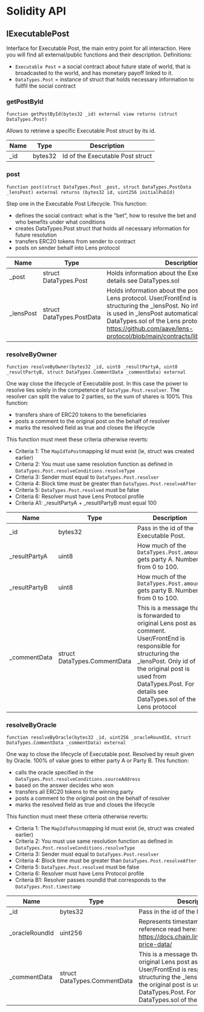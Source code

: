 # Solidity API

## IExecutablePost

Interface for Executable Post, the main entry point for all interaction. Here you will find all external/public functions
 and their description.
Definitions:
* `Executable Post` = a social contract about future state of world, that is broadcasted to the world, and has monetary payoff linked to it.
* `DataTypes.Post` = instance of struct that holds necessary information to fullfil the social contract

### getPostById

```solidity
function getPostById(bytes32 _id) external view returns (struct DataTypes.Post)
```

Allows to retrieve a specific Executable Post struct by its id.

| Name | Type | Description |
| ---- | ---- | ----------- |
| _id | bytes32 | Id of the Executable Post struct |

### post

```solidity
function post(struct DataTypes.Post _post, struct DataTypes.PostData _lensPost) external returns (bytes32 id, uint256 initialPubId)
```

Step one in the Executable Post Lifecycle. This function:  
* defines the social contract: what is the "bet", how to resolve the bet and who benefits under what conditions
* creates DataTypes.Post struct that holds all necessary information for future resolution
* transfers ERC20 tokens from sender to contract
* posts on sender behalf into Lens protocol

| Name | Type | Description |
| ---- | ---- | ----------- |
| _post | struct DataTypes.Post | Holds information about the Executable Post. For details see DataTypes.sol |
| _lensPost | struct DataTypes.PostData | Holds information about the post that is forwarded to Lens protocol. User/FrontEnd is responsible for structuring the _lensPost.      No infromation from _post is used in _lensPost automatically. For details see DataTypes.sol of the Lens protocol. https://github.com/aave/lens-protocol/blob/main/contracts/libraries/DataTypes.sol |

### resolveByOwner

```solidity
function resolveByOwner(bytes32 _id, uint8 _resultPartyA, uint8 _resultPartyB, struct DataTypes.CommentData _commentData) external
```

One way close the lifecycle of Executable post. In this case the power to resolve lies solely in the competence of `DataType.Post.resolver`. The resolver
    can split the value to 2 parties, so the sum of shares is 100%
This function:
* transfers share of ERC20 tokens to the beneficiaries
* posts a comment to the original post on the behalf of resolver
* marks the resolved field as true and closes the lifecycle

This function must meet these criteria otherwise reverts:
* Criteria 1: The `MapIdToPost`mapping Id must exist (ie, struct was created earlier)
* Criteria 2: You must use same resolution function as defined in `DataTypes.Post.resolveConditions.resolveType` 
* Criteria 3: Sender must equal to `DataTypes.Post.resolver`
* Criteria 4: Block time must be greater than `DataTypes.Post.resolveAfter`
* Criteria 5: `DataTypes.Post.resolved` must be false
* Criteria 6: Resolver must have Lens Protocol profile
* Criteria A1: _resultPartyA + _resultPartyB must equal 100

| Name | Type | Description |
| ---- | ---- | ----------- |
| _id | bytes32 | Pass in the id of the Executable Post. |
| _resultPartyA | uint8 | How much of the `DataTypes.Post.amount` gets party A. Number from 0 to 100. |
| _resultPartyB | uint8 | How much of the `DataTypes.Post.amount` gets party B. Number from 0 to 100. |
| _commentData | struct DataTypes.CommentData | This is a message that is forwarded to original Lens post as a comment. User/FrontEnd is responsible for structuring the _lensPost.      Only id of the original post is used from DataTypes.Post. For details see DataTypes.sol of the Lens protocol |

### resolveByOracle

```solidity
function resolveByOracle(bytes32 _id, uint256 _oracleRoundId, struct DataTypes.CommentData _commentData) external
```

One way to close the lifecycle of Executable post. Resolved by result given by Oracle. 100% of value goes to either party A or Party B. 
This function:
* calls the oracle specified in the `DataTypes.Post.resolveConditions.sourceAddress`
* based on the answer decides who won
* transfers all ERC20 tokens to the winning party 
* posts a comment to the original post on the behalf of resolver
* marks the resolved field as true and closes the lifecycle
    
This function must meet these criteria otherwise reverts:
* Criteria 1: The `MapIdToPost`mapping Id must exist (ie, struct was created earlier)
* Criteria 2: You must use same resolution function as defined in `DataTypes.Post.resolveConditions.resolveType` 
* Criteria 3: Sender must equal to `DataTypes.Post.resolver`
* Criteria 4: Block time must be greater than `DataTypes.Post.resolveAfter`
* Criteria 5: `DataTypes.Post.resolved` must be false
* Criteria 6: Resolver must have Lens Protocol profile
* Criteria B1: Resolver passes roundId that corresponds to the `DataTypes.Post.timestamp`

| Name | Type | Description |
| ---- | ---- | ----------- |
| _id | bytes32 | Pass in the id of the Executable Post. |
| _oracleRoundId | uint256 | Represents timestamp. For more reference read here: https://docs.chain.link/docs/historical-price-data/ |
| _commentData | struct DataTypes.CommentData | This is a message that is forwarded to original Lens post as a comment. User/FrontEnd is responsible for structuring the _lensPost.      Only id of the original post is used from DataTypes.Post. For details see DataTypes.sol of the Lens protocol |

